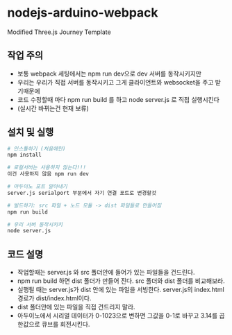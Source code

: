 # nodejs-arduino-webpack
Modified Three.js Journey Template 

## 작업 주의
- 보통 webpack 세팅에서는 npm run dev으로 dev 서버를 동작시키지만
- 우리는 우리가 직접 서버를 동작시키고 그게 클라이언트와 websocket을 주고 받기때문에
- 코드 수정할때 마다 npm run build 를 하고 node server.js 로 직접 실행시킨다 
- (실시간 바뀌는건 현재 보류)

## 설치 및 실행

``` bash
# 인스톨하기 (처음에만)
npm install

# 로컬서버는 사용하지 않는다!!!
이건 사용하지 않음 npm run dev

# 아두이노 포트 알아내기
server.js serialport 부분에서 자기 연결 포트로 변경할것

# 빌드하기: src 파일 + 노드 모듈 -> dist 파일들로 만들어짐
npm run build

# 우리 서버 동작시키키
node server.js
```

## 코드 설명
- 작업할때는 server.js 와 src 폴더안에 들어가 있는 파일들을 건드린다.
- npm run build 하면 dist 폴더가 만들어 진다. src 폴더와 dist 폴더를 비교해보라.
- 실행될 때는 server.js가 dist 안에 있는 파일을 서빙한다. server.js의 index.html 경로가 dist/index.html이다.
- dist 폴더안에 있는 파일을 직접 건드리지 말라.
- 아두이노에서 시리얼 데이터가 0-1023으로 변하면 그값을 0-1로 바꾸고 3.14를 곱한값으로 큐브를 회전시킨다.


